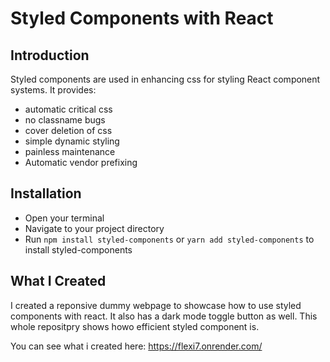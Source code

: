 # Styled Components with React

## Introduction
Styled components are used in enhancing css for styling React component systems. It provides:

- automatic critical css
- no classname bugs
- cover deletion of css
- simple dynamic styling
- painless maintenance
- Automatic vendor prefixing

## Installation

- Open your terminal 
- Navigate to your project directory 
- Run `npm install styled-components` or `yarn add styled-components` to install styled-components

## What I Created 

I created a reponsive dummy webpage to showcase how to use styled components with react. It also has a dark mode toggle button as well. This whole repositpry shows howo efficient styled component is.

You can see what i created here: https://flexi7.onrender.com/

